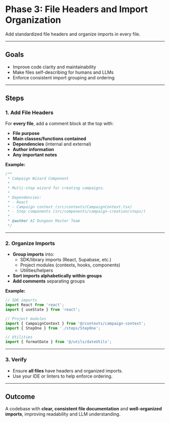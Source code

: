 # Phase 3: File Headers and Import Organization

Add standardized file headers and organize imports in every file.

---

## **Goals**

- Improve code clarity and maintainability
- Make files self-describing for humans and LLMs
- Enforce consistent import grouping and ordering

---

## **Steps**

### 1. Add File Headers

For **every file**, add a comment block at the top with:

- **File purpose**
- **Main classes/functions contained**
- **Dependencies** (internal and external)
- **Author information**
- **Any important notes**

**Example:**

```typescript
/**
 * Campaign Wizard Component
 * 
 * Multi-step wizard for creating campaigns.
 * 
 * Dependencies:
 * - React
 * - Campaign context (src/contexts/CampaignContext.tsx)
 * - Step components (src/components/campaign-creation/steps/)
 * 
 * @author AI Dungeon Master Team
 */
```

---

### 2. Organize Imports

- **Group imports** into:
  - SDK/library imports (React, Supabase, etc.)
  - Project modules (contexts, hooks, components)
  - Utilities/helpers
- **Sort imports alphabetically within groups**
- **Add comments** separating groups

**Example:**

```typescript
// SDK imports
import React from 'react';
import { useState } from 'react';

// Project modules
import { CampaignContext } from '@/contexts/campaign-context';
import { StepOne } from './steps/StepOne';

// Utilities
import { formatDate } from '@/utils/dateUtils';
```

---

### 3. Verify

- Ensure **all files** have headers and organized imports.
- Use your IDE or linters to help enforce ordering.

---

## **Outcome**

A codebase with **clear, consistent file documentation** and **well-organized imports**, improving readability and LLM understanding.

